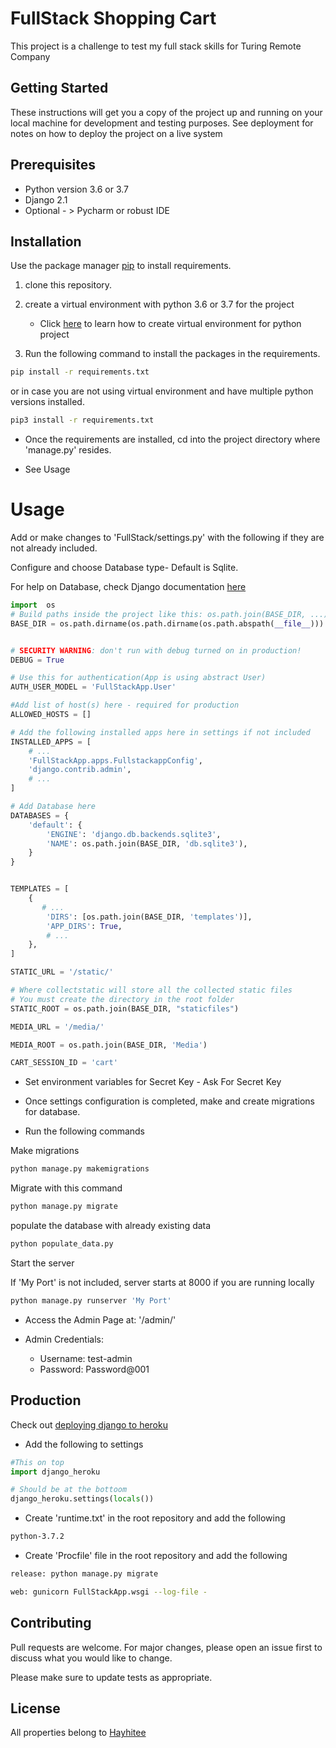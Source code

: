 # FullStack Shopping Cart

This project is a challenge to test my full stack skills for Turing Remote Company 

## Getting Started

These instructions will get you a copy of the project up and running on your 
local machine for development and testing purposes. See deployment for notes
on how to deploy the project on a live system

## Prerequisites
* Python version 3.6 or 3.7 
* Django 2.1 
* Optional - > Pycharm or robust IDE

## Installation
Use the package manager [pip](https://pip.pypa.io/en/stable/) to install requirements.

1. clone this repository.

2. create a virtual environment with python 3.6 or 3.7 for the project
    * Click [here](https://docs.python.org/3/library/venv.html) to learn how to 
    create virtual environment for python project

3. Run the following command to install the packages in the requirements.

```bash
pip install -r requirements.txt
``` 
 or in case you are not using virtual environment and have multiple python versions installed.
```bash
pip3 install -r requirements.txt
```

* Once the requirements are installed, cd into the project directory where 'manage.py' resides.

* See Usage
 

# Usage

Add or make changes to 'FullStack/settings.py' with the following if they are not already included.

Configure and choose Database type- Default is Sqlite.

For help on Database, check Django documentation [here](https://docs.djangoproject.com/en/2.1/topics/install/#database-installation)

```python
import  os
# Build paths inside the project like this: os.path.join(BASE_DIR, ...)
BASE_DIR = os.path.dirname(os.path.dirname(os.path.abspath(__file__)))


# SECURITY WARNING: don't run with debug turned on in production!
DEBUG = True

# Use this for authentication(App is using abstract User)
AUTH_USER_MODEL = 'FullStackApp.User'

#Add list of host(s) here - required for production
ALLOWED_HOSTS = []

# Add the following installed apps here in settings if not included
INSTALLED_APPS = [
    # ...
    'FullStackApp.apps.FullstackappConfig',
    'django.contrib.admin',
    # ...
]

# Add Database here
DATABASES = {
    'default': {
        'ENGINE': 'django.db.backends.sqlite3',
        'NAME': os.path.join(BASE_DIR, 'db.sqlite3'),
    }
}


TEMPLATES = [
    {
       # ...
        'DIRS': [os.path.join(BASE_DIR, 'templates')],
        'APP_DIRS': True,
        # ...
    },
]

STATIC_URL = '/static/'

# Where collectstatic will store all the collected static files
# You must create the directory in the root folder
STATIC_ROOT = os.path.join(BASE_DIR, "staticfiles")

MEDIA_URL = '/media/'

MEDIA_ROOT = os.path.join(BASE_DIR, 'Media')

CART_SESSION_ID = 'cart'


```
* Set environment variables for Secret Key - Ask For Secret Key

* Once settings configuration is completed, make and create migrations for database.

* Run the following commands

Make migrations
```bash
python manage.py makemigrations

```

Migrate with this command
```bash
python manage.py migrate

```

populate the database with already existing data
```bash
python populate_data.py

```

Start the server

If 'My Port' is not included, server starts at 8000 if you are running locally

```bash
python manage.py runserver 'My Port'

```

*   Access the Admin Page at: '/admin/'

*   Admin Credentials:
    *   Username: test-admin
    *   Password: Password@001


## Production
Check out [deploying django to heroku](https://devcenter.heroku.com/articles/django-app-configuration) 

* Add the following to settings

```python
#This on top
import django_heroku

# Should be at the bottoom
django_heroku.settings(locals())
```

* Create 'runtime.txt' in the root repository and add the following
```bash
python-3.7.2
```

* Create 'Procfile' file in the root repository and add the following
```bash
release: python manage.py migrate

web: gunicorn FullStackApp.wsgi --log-file -

```

## Contributing
Pull requests are welcome. 
For major changes, please open an issue first to discuss what you would like to change.

Please make sure to update tests as appropriate.

## License
All properties belong to [Hayhitee](https://hayhitee.herokuapp.com)
